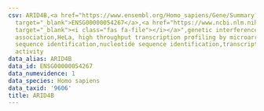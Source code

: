 ```yaml
---
csv: ARID4B,<a href="https://www.ensembl.org/Homo_sapiens/Gene/Summary?db=core;g=ENSG00000054267"
  target="_blank">ENSG00000054267</a>,<a href="https://www.ncbi.nlm.nih.gov/pubmed/17216044"
  target="_blank"><i class="fas fa-file"></i></a>",genetic interference,functional
  association,HeLa, high throughput transcription profiling by microarray,nucleotide
  sequence identification,nucleotide sequence identification,transcriptional regulation,down-regulates
  activity
data_alias: ARID4B
data_id: ENSG00000054267
data_numevidence: 1
data_species: Homo sapiens
data_taxid: '9606'
title: ARID4B
---
```

